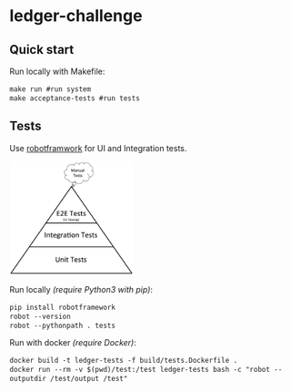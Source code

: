 # ledger-challenge

## Quick start

Run locally with Makefile:

```shell
make run #run system
make acceptance-tests #run tests
```

## Tests
Use [robotframwork](https://robotframework.org/) for UI and Integration tests.

<img alt="img.png" height="200" src="assets/img.png" title="testing pyramid"/>

Run locally _(require Python3 with pip)_:

```shell
pip install robotframework
robot --version
robot --pythonpath . tests
```

Run with docker _(require Docker)_:
```shell
docker build -t ledger-tests -f build/tests.Dockerfile .
docker run --rm -v $(pwd)/test:/test ledger-tests bash -c "robot --outputdir /test/output /test"
```

## 